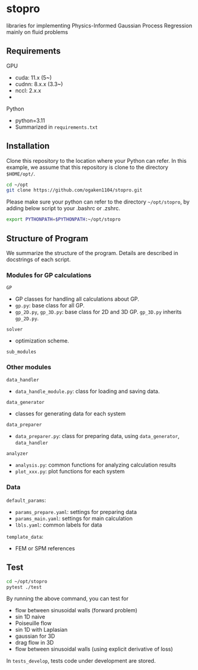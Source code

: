 # stopro
libraries for implementing Physics-Informed Gaussian Process Regression mainly on fluid problems

## Requirements
GPU
- cuda: 11.x (5~)
- cudnn: 8.x.x (3.3~)
- nccl: 2.x.x  
- 
Python
- python=3.11
- Summarized in `requirements.txt`

  
## Installation
Clone this repository to the location where your Python can refer.
In this example, we assume that this repository is clone to the directory `$HOME/opt/`.
```bash
cd ~/opt
git clone https://github.com/ogaken1104/stopro.git
```
Please make sure your python can refer to the directory `~/opt/stopro`, by adding below script to your .bashrc or .zshrc.
```bash
export PYTHONPATH=$PYTHONPATH:~/opt/stopro
```

## Structure of Program
We summarize the structure of the program. Details are described in docstrings of each script.
### Modules for GP calculations
`GP`
- GP classes for handling all calculations about GP.
- `gp.py`: base class for all GP.
- `gp_2D.py`, `gp_3D.py`: base class for 2D and 3D GP. `gp_3D.py` inherits `gp_2D.py`.

`solver`
- optimization scheme.

`sub_modules`

### Other modules
`data_handler`
- `data_handle_module.py`: class for loading and saving data.

`data_generator`
- classes for generating data for each system

`data_preparer`
- `data_preparer.py`: class for preparing data, using `data_generator`, `data_handler`

`analyzer`
- `analysis.py`: common functions for analyzing calculation results
- `plot_xxx.py`: plot functions for each system

### Data
`default_params`: 
- `params_prepare.yaml`: settings for preparing data
- `params_main.yaml`: settings for main calculation
- `lbls.yaml`: common labels for data

`template_data`:
- FEM or SPM references

## Test
```bash
cd ~/opt/stopro
pytest ./test
```
By running the above command, you can test for
- flow between sinusoidal walls (forward problem)
- sin 1D naive
- Poiseuille flow
- sin 1D with Laplasian
- gaussian for 3D
- drag flow in 3D
- flow between sinusoidal walls (using explicit derivative of loss)

In `tests_develop`, tests code under development are stored.



<!-- # MEMO
## confirm algorithm for implementing BBMM

1. preapare data
2. setup func to calc loss and gradient of loss
   1. setup func to calculate covariance matrix
   2. setup func to calculate matrix-matri multiplication
3. training
   1. calculate gradient of loss and loss to update hyperparameters
   2. check convergence
4. prediction
   1. calculate mean and variance of prediction

## what to develop
- algorithm to calculate loss and gradient of loss
- algorithm to calculate mean and variance of prediction
  
## Todo
- implement prediction
  - calc $K_{XX}^{-1}\boldsymbol{y}, K_{XX}^{-1}\boldsymbol{k}_{Xx^*}$ by bbmm
- implement loss and gradient of loss
  - calc the log deterninant for loss
  - calc the trace term for gradient of loss -->